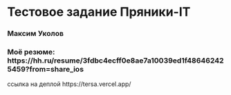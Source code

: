 # Тестовое задание Пряники-IT
<h3>Максим Уколов</h3>
<h3>Моё резюме: https://hh.ru/resume/3fdbc4ecff0e8ae7a10039ed1f486462425459?from=share_ios </h3>
ссылка на деплой https://tersa.vercel.app/
